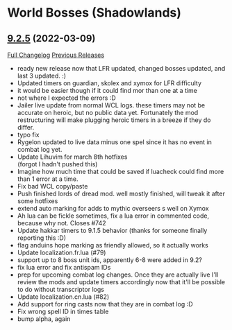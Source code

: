 # <DBM> World Bosses (Shadowlands)

## [9.2.5](https://github.com/DeadlyBossMods/DBM-Retail/tree/9.2.5) (2022-03-09)
[Full Changelog](https://github.com/DeadlyBossMods/DBM-Retail/compare/9.2.4...9.2.5) [Previous Releases](https://github.com/DeadlyBossMods/DBM-Retail/releases)

- ready new release now that LFR updated, changed bosses updated, and last 3 updated. :)  
- Updated timers on guardian, skolex and xymox for LFR difficulty  
- it would be easier though if it could find mor than one at a time  
- not where I expected the errors :D  
- Jailer live update from normal WCL logs. these timers may not be accurate on heroic, but no public data yet. Fortunately the mod restructuring will make plugging heroic timers in a breeze if they do differ.  
- typo fix  
- Rygelon updated to live data minus one spel since it has no event in combat log yet.  
- Update Lihuvim for march 8th hotfixes  
    (forgot I hadn't pushed this)  
- Imagine how much time that could be saved if luacheck could find more than 1 error at a time.  
- Fix bad WCL copy/paste  
- Push finished lords of dread mod. well mostly finished, will tweak it after some hotfixes  
- extend auto marking for adds to mythic overseers s well on Xymox  
- Ah lua can be fickle sometimes, fix a lua error in commented code, because why not. Closes #742  
- Update hakkar timers to 9.1.5 behavior (thanks for someone finally reporting this :D)  
- flag anduins hope marking as friendly allowed, so it actually works  
- Update localization.fr.lua (#79)  
- support up to 8 boss unit ids, apparently 6-8 were added in 9.2?  
- fix lua error and fix antispam IDs  
- prep for upcoming combat log changes. Once they are actually live I'll review the mods and update timers accordingly now that it'll be possible to do without transcriptor logs  
- Update localization.cn.lua (#82)  
- Add support for ring casts now that they are in combat log :D  
- Fix wrong spell ID in times table  
- bump alpha, again  

